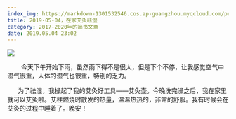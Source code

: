 ```yaml
---
index_img: https://markdown-1301532546.cos.ap-guangzhou.myqcloud.com/peipei_blog/20210921145004.jpeg
title: 2019-05-04，在家艾灸祛湿
category: 2017-2020年的简书文章
date: 2019.05.04 23:02
---
```


![](https://markdown-1301532546.cos.ap-guangzhou.myqcloud.com/peipei_blog/20210921145004.jpeg)  



        今天下午开始下雨，虽然雨下得不是很大，但是下个不停，让我感觉空气中湿气很重，人体的湿气也很重，特别的乏力。  

      为了祛湿，我操起了我的艾灸好工具——艾灸壶。今晚洗完澡之后，我在家里就可以艾灸啦。艾柱燃烧时散发的热量，温温热热的，非常的舒服。我有时候会在艾灸的过程中睡着了。晚安！
